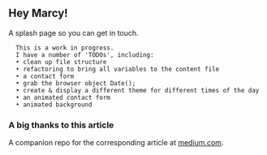 ## Hey Marcy!
A splash page so you can get in touch.

      This is a work in progress. 
      I have a number of 'TODOs', including:
      • clean up file structure
      • refactoring to bring all variables to the content file
      • a contact form
      • grab the browser object Date();
      • create & display a different theme for different times of the day
      • an animated contact form
      • animated background



### A big thanks to this article
A companion repo for the corresponding article at [medium.com](https://medium.com/@pedro_19839/simplifying-responsive-layouts-with-react-hooks-19db73893a7a).




